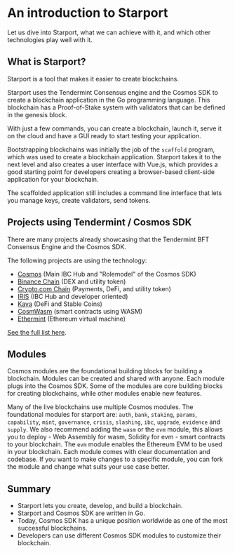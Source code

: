# An introduction to Starport

Let us dive into Starport, what we can achieve with it, and which other technologies play well with it.

## What is Starport?

Starport is a tool that makes it easier to create blockchains.

Starport uses the Tendermint Consensus engine and the Cosmos SDK to create a blockchain application in the Go programming language. This blockchain has a Proof-of-Stake system with validators that can be defined in the genesis block.

With just a few commands, you can create a blockchain, launch it, serve it on the cloud and have a GUI ready to start testing your application.

Bootstrapping blockchains was initially the job of the `scaffold` program, which was used to create a blockchain application. Starport takes it to the next level and also creates a user interface with Vue.js, which provides a good starting point for developers creating a browser-based client-side application for your blockchain.

The scaffolded application still includes a command line interface that lets you manage keys, create validators, send tokens.

## Projects using Tendermint / Cosmos SDK

There are many projects already showcasing that the Tendermint BFT Consensus Engine and the Cosmos SDK.

The following projects are using the technology:

- [Cosmos](https://github.com/cosmos/gaia) (Main IBC Hub and "Rolemodel" of the Cosmos SDK)
- [Binance Chain](https://github.com/binance-chain) (DEX and utility token)
- [Crypto.com Chain](https://github.com/crypto-com/chain-main) (Payments, DeFi, and utility token)
- [IRIS](https://github.com/irisnet) (IBC Hub and developer oriented)
- [Kava](https://github.com/Kava-Labs/kava) (DeFi and Stable Coins)
- [CosmWasm](https://cosmwasm.com/) (smart contracts using WASM)
- [Ethermint](https://ethermint.zone/) (Ethereum virtual machine)

[See the full list here](https://cosmos.network/ecosystem/apps).

## Modules

Cosmos modules are the foundational building blocks for building a blockchain. Modules can be created and shared with anyone. Each module plugs into the Cosmos SDK. Some of the modules are core building blocks for creating blockchains, while other modules enable new features.

Many of the live blockchains use multiple Cosmos modules. The foundational modules for starport are: `auth`, `bank`, `staking`, `params`, `capability`, `mint`, `governance`, `crisis`, `slashing`, `ibc`, `upgrade`, `evidence` and `supply`. We also recommend adding the `wasm` or the `evm` module, this allows you to deploy - Web Assembly for wasm, Solidity for evm - smart contracts to your blockchain. The `evm` module enables the Ethereum EVM to be used in your blockchain. Each module comes with clear documentation and codebase. If you want to make changes to a specific module, you can fork the module and change what suits your use case better.

## Summary

- Starport lets you create, develop, and build a blockchain.
- Starport and Cosmos SDK are written in Go.
- Today, Cosmos SDK has a unique position worldwide as one of the most successful blockchains.
- Developers can use different Cosmos SDK modules to customize their blockchain.
